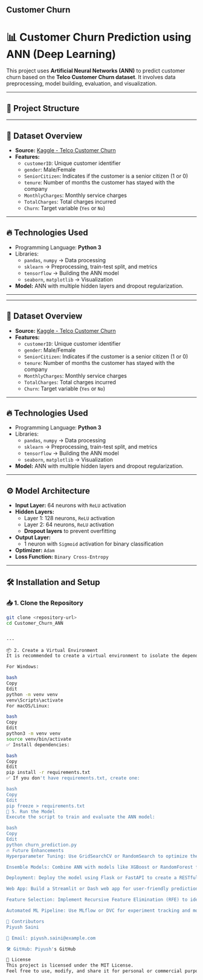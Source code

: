 ##  Customer Churn

# 📊 Customer Churn Prediction using ANN (Deep Learning)

This project uses **Artificial Neural Networks (ANN)** to predict customer churn based on the **Telco Customer Churn dataset**. It involves data preprocessing, model building, evaluation, and visualization.

---

## 🚀 **Project Structure**


---

## 📌 **Dataset Overview**
- **Source:** [Kaggle - Telco Customer Churn](https://www.kaggle.com/datasets/blastchar/telco-customer-churn)
- **Features:**
  - `customerID`: Unique customer identifier
  - `gender`: Male/Female
  - `SeniorCitizen`: Indicates if the customer is a senior citizen (1 or 0)
  - `tenure`: Number of months the customer has stayed with the company
  - `MonthlyCharges`: Monthly service charges
  - `TotalCharges`: Total charges incurred
  - `Churn`: Target variable (`Yes` or `No`)

---

## 🔥 **Technologies Used**
- Programming Language: **Python 3**
- Libraries:
  - `pandas`, `numpy` → Data processing
  - `sklearn` → Preprocessing, train-test split, and metrics
  - `tensorflow` → Building the ANN model
  - `seaborn`, `matplotlib` → Visualization
- **Model:** ANN with multiple hidden layers and dropout regularization.

---


---

## 📌 **Dataset Overview**
- **Source:** [Kaggle - Telco Customer Churn](https://www.kaggle.com/datasets/blastchar/telco-customer-churn)
- **Features:**
  - `customerID`: Unique customer identifier
  - `gender`: Male/Female
  - `SeniorCitizen`: Indicates if the customer is a senior citizen (1 or 0)
  - `tenure`: Number of months the customer has stayed with the company
  - `MonthlyCharges`: Monthly service charges
  - `TotalCharges`: Total charges incurred
  - `Churn`: Target variable (`Yes` or `No`)

---

## 🔥 **Technologies Used**
- Programming Language: **Python 3**
- Libraries:
  - `pandas`, `numpy` → Data processing
  - `sklearn` → Preprocessing, train-test split, and metrics
  - `tensorflow` → Building the ANN model
  - `seaborn`, `matplotlib` → Visualization
- **Model:** ANN with multiple hidden layers and dropout regularization.

---

## ⚙️ **Model Architecture**
- **Input Layer:** 64 neurons with `ReLU` activation  
- **Hidden Layers:**  
    - Layer 1: 128 neurons, `ReLU` activation  
    - Layer 2: 64 neurons, `ReLU` activation  
    - **Dropout layers** to prevent overfitting  
- **Output Layer:**  
    - 1 neuron with `Sigmoid` activation for binary classification  
- **Optimizer:** `Adam`  
- **Loss Function:** `Binary Cross-Entropy`

---

## 🛠️ **Installation and Setup**

### 📥 **1. Clone the Repository**
```bash
git clone <repository-url>
cd Customer_Churn_ANN


---

📦 2. Create a Virtual Environment
It is recommended to create a virtual environment to isolate the dependencies for the project.

For Windows:

bash
Copy
Edit
python -m venv venv
venv\Scripts\activate
For macOS/Linux:

bash
Copy
Edit
python3 -m venv venv
source venv/bin/activate
✅ Install dependencies:

bash
Copy
Edit
pip install -r requirements.txt
✅ If you don't have requirements.txt, create one:

bash
Copy
Edit
pip freeze > requirements.txt
🚀 5. Run the Model
Execute the script to train and evaluate the ANN model:

bash
Copy
Edit
python churn_prediction.py
🔥 Future Enhancements
Hyperparameter Tuning: Use GridSearchCV or RandomSearch to optimize the model parameters.

Ensemble Models: Combine ANN with models like XGBoost or RandomForest for improved accuracy.

Deployment: Deploy the model using Flask or FastAPI to create a RESTful API.

Web App: Build a Streamlit or Dash web app for user-friendly predictions.

Feature Selection: Implement Recursive Feature Elimination (RFE) to identify the most significant features.

Automated ML Pipeline: Use MLflow or DVC for experiment tracking and model versioning.

🙌 Contributors
Piyush Saini

📧 Email: piyush.saini@example.com

🛠️ GitHub: Piyush's GitHub

📜 License
This project is licensed under the MIT License.
Feel free to use, modify, and share it for personal or commercial purposes.

